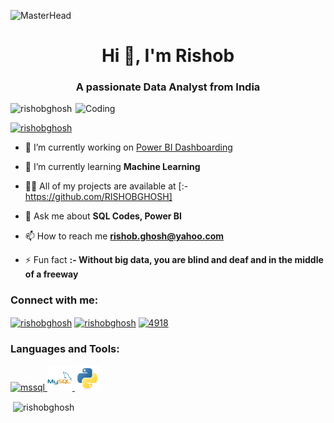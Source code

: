 ![MasterHead](https://visme.co/blog/wp-content/uploads/2019/10/animated-presentation-software-header-wide.gif)
<h1 align="center">Hi 👋, I'm Rishob</h1>
<h3 align="center">A passionate Data Analyst from India</h3>
<img align="right" alt="Coding" width="400" src="https://cdn.dribbble.com/users/1716464/screenshots/6681382/swl_cycle_001.gif">

<p align="left"> <img src="https://komarev.com/ghpvc/?username=rishobghosh&label=Profile%20views&color=0e75b6&style=flat" alt="rishobghosh" /> </p>

<p align="left"> <a href="https://twitter.com/rishobghosh" target="blank"><img src="https://img.shields.io/twitter/follow/rishobghosh?logo=twitter&style=for-the-badge" alt="rishobghosh" /></a> </p>

- 🔭 I’m currently working on [Power BI Dashboarding](https://github.com/RISHOBGHOSH/PowerBI-Dashboads-)

- 🌱 I’m currently learning **Machine Learning**

- 👨‍💻 All of my projects are available at [:- https://github.com/RISHOBGHOSH]

- 💬 Ask me about **SQL Codes, Power BI**

- 📫 How to reach me **rishob.ghosh@yahoo.com**

- ⚡ Fun fact **:- Without big data, you are blind and deaf and in the middle of a freeway**

<h3 align="left">Connect with me:</h3>
<p align="left">
<a href="https://twitter.com/rishobghosh" target="blank"><img align="center" src="https://raw.githubusercontent.com/rahuldkjain/github-profile-readme-generator/master/src/images/icons/Social/twitter.svg" alt="rishobghosh" height="30" width="40" /></a>
<a href="https://linkedin.com/in/rishobghosh" target="blank"><img align="center" src="https://raw.githubusercontent.com/rahuldkjain/github-profile-readme-generator/master/src/images/icons/Social/linked-in-alt.svg" alt="rishobghosh" height="30" width="40" /></a>
<a href="https://discord.gg/4918" target="blank"><img align="center" src="https://raw.githubusercontent.com/rahuldkjain/github-profile-readme-generator/master/src/images/icons/Social/discord.svg" alt="4918" height="30" width="40" /></a>
</p>

<h3 align="left">Languages and Tools:</h3>
<p align="left"> <a href="https://www.microsoft.com/en-us/sql-server" target="_blank" rel="noreferrer"> <img src="https://www.svgrepo.com/show/303229/microsoft-sql-server-logo.svg" alt="mssql" width="40" height="40"/> </a> <a href="https://www.mysql.com/" target="_blank" rel="noreferrer"> <img src="https://raw.githubusercontent.com/devicons/devicon/master/icons/mysql/mysql-original-wordmark.svg" alt="mysql" width="40" height="40"/> </a> <a href="https://www.python.org" target="_blank" rel="noreferrer"> <img src="https://raw.githubusercontent.com/devicons/devicon/master/icons/python/python-original.svg" alt="python" width="40" height="40"/> </a> </p>

<p>&nbsp;<img align="center" src="https://github-readme-stats.vercel.app/api?username=rishobghosh&show_icons=true&locale=en" alt="rishobghosh" /></p>



